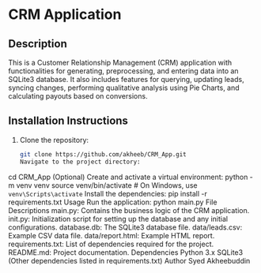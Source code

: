 # CRM Application

## Description
This is a Customer Relationship Management (CRM) application with functionalities for generating, preprocessing, and entering data into an SQLite3 database. It also includes features for querying, updating leads, syncing changes, performing qualitative analysis using Pie Charts, and calculating payouts based on conversions.

## Installation Instructions
1. Clone the repository:
   ```bash
   git clone https://github.com/akheeb/CRM_App.git
   Navigate to the project directory:

cd CRM_App
(Optional) Create and activate a virtual environment:
python -m venv venv
source venv/bin/activate  # On Windows, use `venv\Scripts\activate`
Install the dependencies:
pip install -r requirements.txt
Usage
Run the application:
python main.py
File Descriptions
main.py: Contains the business logic of the CRM application.
init.py: Initialization script for setting up the database and any initial configurations.
database.db: The SQLite3 database file.
data/leads.csv: Example CSV data file.
data/report.html: Example HTML report.
requirements.txt: List of dependencies required for the project.
README.md: Project documentation.
Dependencies
Python 3.x
SQLite3
(Other dependencies listed in requirements.txt)
Author Syed Akheebuddin
